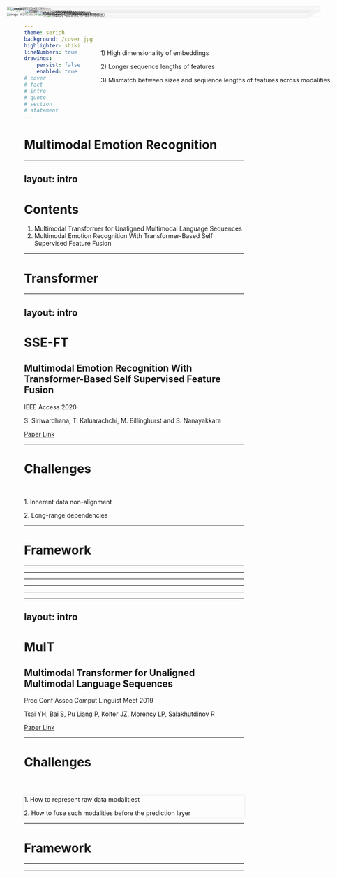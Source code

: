 ```yaml
---
theme: seriph
background: /cover.jpg
highlighter: shiki
lineNumbers: true
drawings:
    persist: false
    enabled: true
# cover
# fact
# intro
# quote
# section
# statement
---
```


# Multimodal Emotion Recognition

---
layout: intro
---

# Contents

1. Multimodal Transformer for Unaligned Multimodal Language Sequences
2. Multimodal Emotion Recognition With Transformer-Based Self Supervised Feature Fusion

---

# Transformer

<img src="/transformer_resideual_layer_norm_3.png" alt="img" style="zoom: 50%;" />

<style>
img{
  margin: 0 auto;
  box-shadow: 0 0 6px 2px #eee;
}
</style>

---
layout: intro
---

# SSE-FT

## Multimodal Emotion Recognition With Transformer-Based Self Supervised Feature Fusion

IEEE Access 2020

S. Siriwardhana, T. Kaluarachchi, M. Billinghurst and S. Nanayakkara

<a target="_blank" href="https://ieeexplore.ieee.org/stamp/stamp.jsp?tp=&arnumber=9206016">Paper Link</a>

---

# Challenges

<main>
  <p>1. Inherent data non-alignment</p>
  <p>2. Long-range dependencies</p>
</main>

<img src="/image-20211215164627988.png" alt="image-20211215164627988" style="zoom:45%;" />

<style>
main{
  margin-top: 50px;
}
img{
  position: absolute;
  top: 120px;
  right: 120px;
  box-shadow: 0 0 6px 2px #eee;
}
</style>

---

# Framework

<img src="/image-20211215170630905.png" alt="image-20211215170630905" style="zoom: 47%;" />

<style>
img{
  margin: 0 auto;
  box-shadow: 0 0 6px 2px #eee;
}
</style>

---

<img id="a" src="/image-20211215182927712.png" alt="image-20211215182927712" style="zoom: 45%;" />

<div id="b">
  <img src="/image-20211215182104430.png" alt="image-20211215182104430" style="zoom:33%;" />
  <img id="c" src="/image-20211215182156369.png" alt="image-20211215182156369" style="zoom:40%;" />
</div>

<style>
#a{
  margin-top: 50px;
  box-shadow: 0 0 6px 2px #eee;
}
#b{
  position: absolute;
  top: 110px;
  right: 30px;
}
#c{
  margin-top: 120px;
}
</style>

---

<img src="/image-20211215183621504.png" alt="image-20211215183621504" style="zoom:65%;" />

<style>
img{
  margin: 0 auto;
  box-shadow: 0 0 6px 2px #eee;
}
</style>

---

<img src="/image-20211215182359600.png" alt="image-20211215182359600" style="zoom: 67%;" />

<style>
img{
  margin: 0 auto;
  box-shadow: 0 0 6px 2px #eee;
}
</style>

---

<img src="/image-20211215182416818.png" alt="image-20211215182416818" style="zoom:67%;" />

<style>
img{
  margin: 0 auto;
  box-shadow: 0 0 6px 2px #eee;
}
</style>

---

<img src="/image-20211215182434504.png" alt="image-20211215182434504" style="zoom:65%;" />

<style>
img{
  margin: 0 auto;
  box-shadow: 0 0 6px 2px #eee;
}
</style>

---
layout: intro
---

# MulT

## Multimodal Transformer for Unaligned Multimodal Language Sequences

Proc Conf Assoc Comput Linguist Meet 2019

Tsai YH, Bai S, Pu Liang P, Kolter JZ, Morency LP, Salakhutdinov R

<a target="_blank" href="https://arxiv.org/pdf/1906.00295.pdf">Paper Link</a>

---

# Challenges

<div id="a">
  <p>1. How to represent raw data modalitiest</p>
  <p>2. How to fuse such modalities before the prediction layer</p>
  <div id="b">
    <p>1) High dimensionality of embeddings</p>
    <p>2) Longer sequence lengths of features</p>
    <p>3) Mismatch between sizes and sequence lengths of features across modalities</p>
  </div>
</div>

<style>
#a{
  margin-top: 60px;
}
#b{
  padding-left: 16px;
}
</style>

---

# Framework

<img src="/image-20211215185316890.png" alt="image-20211215185316890" style="zoom:60%;" />

<style>
img{
  position: absolute;
  left: 420px;
  top: 30px;
  box-shadow: 0 0 6px 2px #eee;
}
</style>

---

<img src="/image-20211215190158306.png" alt="image-20211215190158306" style="zoom: 55%;" />

<style>
img{
  margin: 0 auto;
  margin-top: -40px;
  box-shadow: 0 0 6px 2px #eee;
}
</style>

---

<img src="/image-20211215190835861.png" alt="image-20211215190835861" style="zoom: 62%;" />

<ShowImageByBtn style="position: absolute; top: 50px; right: 60px" imgSrc="/image-20211215211426854.png" btnName="Detr"/>

<style>
img{
  margin: 0 auto;
  margin-top: -20px;
  box-shadow: 0 0 6px 2px #eee;
}
</style>

---

<img src="/image-20211215193609719.png" alt="image-20211215193609719"/>

<style>
img{
  box-shadow: 0 0 6px 2px #eee;
  margin-top: 30px;
}
</style>

---

<img src="/image-20211215193654044.png" alt="image-20211215193654044"/>

<style>
img{
  box-shadow: 0 0 6px 2px #eee;
  margin-top: 30px;
}
</style>
